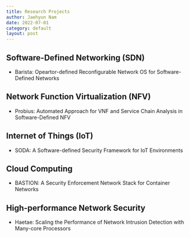 ```yaml
---
title: Research Projects
author: Jaehyun Nam
date: 2022-07-01
category: default
layout: post
---
```


## Software-Defined Networking (SDN)

- Barista: Opeartor-defined Reconfigurable Network OS for Software-Defined Networks

## Network Function Virtualization (NFV)

- Probius: Automated Approach for VNF and Service Chain Analysis in Software-Defined NFV

## Internet of Things (IoT)

- SODA: A Software-defined Security Framework for IoT Environments

## Cloud Computing

- BASTION: A Security Enforcement Network Stack for Container Networks

## High-performance Network Security

- Haetae: Scaling the Performance of Network Intrusion Detection with Many-core Processors

